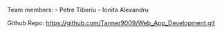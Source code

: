 Team members:   - Petre Tiberiu
                - Ionita Alexandru

Github Repo: https://github.com/Tanner9009/Web_App_Development.git